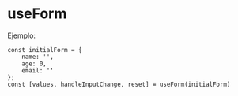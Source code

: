 # useForm

Ejemplo: 
```
const initialForm = {
    name: '',
    age: 0,
    email: ''
};
const [values, handleInputChange, reset] = useForm(initialForm)
```